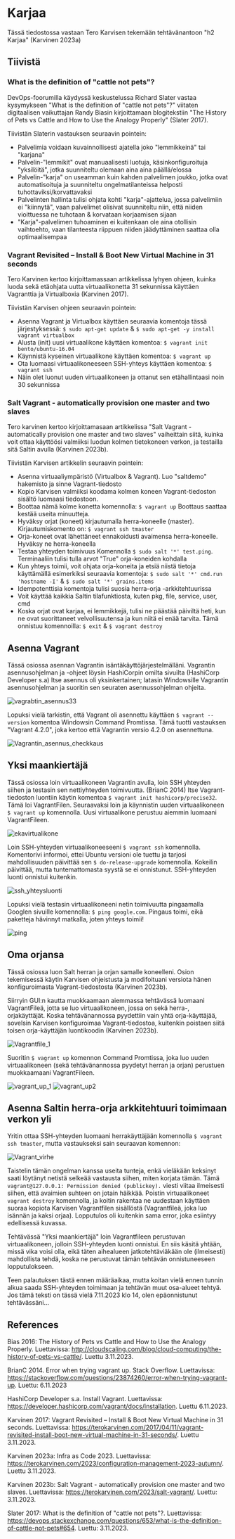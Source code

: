 # Karjaa

Tässä tiedostossa vastaan Tero Karvisen tekemään tehtävänantoon "h2 Karjaa" (Karvinen 2023a)

## Tiivistä

### What is the definition of "cattle not pets"?
DevOps-foorumilla käydyssä keskustelussa Richard Slater vastaa kysymykseen "What is the definition of "cattle not pets"?" viitaten digitaalisen vaikuttajan Randy Biasin kirjoittamaan blogitekstiin "The History of Pets vs Cattle and How to Use the Analogy Properly" (Slater 2017).

Tiivistän Slaterin vastauksen seuraavin pointein:
- Palvelimia voidaan kuvainnollisesti ajatella joko "lemmikkeinä" tai "karjana"
- Palvelin-"lemmikit" ovat manuaalisesti luotuja, käsinkonfiguroituja "yksilöitä", jotka suunniteltu olemaan aina aina päällä/elossa
- Palvelin-"karja" on useamman kuin kahden palvelimen joukko, jotka ovat automatisoituja ja suunniteltu ongelmatilanteissa helposti tuhottaviksi/korvattavaksi
- Palvelinten hallinta tulisi ohjata kohti "karja"-ajattelua, jossa palvelimiin ei "kiinnytä", vaan palvelimet olisivat suunniteltu niin, että niiden vioittuessa ne tuhotaan & korvataan korjaamisen sijaan
- "Karja"-palvelimen tuhoaminen ei kuitenkaan ole aina otollisin vaihtoehto, vaan tilanteesta riippuen niiden jäädyttäminen saattaa olla optimaalisempaa

### Vagrant Revisited – Install & Boot New Virtual Machine in 31 seconds
Tero Karvinen kertoo kirjoittamassaan artikkelissa lyhyen ohjeen, kuinka luoda sekä etäohjata uutta virtuaalikonetta 31 sekunnissa käyttäen Vagranttia ja Virtualboxia (Karvinen 2017). 

Tiivistän Karvisen ohjeen seuraavin pointein:
- Asenna Vagrant ja Virtualbox käyttäen seuraavia komentoja tässä järjestyksessä: ```$ sudo apt-get update``` & ```$ sudo apt-get -y install vagrant virtualbox```
- Alusta (init) uusi virtuaalikone käyttäen komentoa: ```$ vagrant init bento/ubuntu-16.04```
- Käynnistä kyseinen virtuaalikone käyttäen komentoa: ```$ vagrant up```
- Ota luomaasi virtuaalikoneeseen SSH-yhteys käyttäen komentoa: ```$ vagrant ssh```
- Näin olet luonut uuden virtuaalikoneen ja ottanut sen etähallintaasi noin 30 sekunnissa

### Salt Vagrant - automatically provision one master and two slaves
Tero karvinen kertoo kirjoittamasaan artikkelissa "Salt Vagrant - automatically provision one master and two slaves" vaiheittain siitä, kuinka voit ottaa käyttöösi valmiiksi luodun kolmen tietokoneen verkon, ja testailla sitä Saltin avulla (Karvinen 2023b).


Tiivistän Karvisen artikkelin seuraavin pointein:
- Asenna virtuaaliympäristö (Virtualbox & Vagrant). Luo "saltdemo" hakemisto ja sinne Vagrant-tiedosto
- Kopio Karvisen valmiiksi koodama kolmen koneen Vagrant-tiedoston sisältö luomaasi tiedostoon.
- Boottaa nämä kolme konetta komennolla: ```$ vagrant up``` Boottaus saattaa kestää useita minuutteja.
- Hyväksy orjat (koneet) kirjautumalla herra-koneelle (master). Kirjautumiskomento on: ```$ vagrant ssh tmaster```
- Orja-koneet ovat lähettäneet ennakoidusti avaimensa herra-koneelle. Hyväksy ne herra-koneella
- Testaa yhteyden toimivuus Komennolla ```$ sudo salt '*' test.ping```. Terminaaliin tulisi tulla arvot "True" orja-koneiden kohdalla
- Kun yhteys toimii, voit ohjata orja-koneita ja etsiä niistä tietoja käyttämällä esimerkiksi seuraavia komentoja: ```$ sudo salt '*' cmd.run 'hostname -I'``` & ```$ sudo salt '*' grains.items```
- Idempotenttisia komentoja tulisi suosia herra-orja -arkkitehtuurissa
- Voit käyttää kaikkia Saltin tilafunktiosta, kuten pkg, file, service, user, cmd
- Koska orjat ovat karjaa, ei lemmikkejä, tulisi ne päästää päiviltä heti, kun ne ovat suorittaneet velvollisuutensa ja kun niitä ei enää tarvita. Tämä onnistuu komennoilla: ```$ exit``` & ```$ vagrant destroy```

## Asenna Vagrant
Tässä osiossa asennan Vagrantin isäntäkäyttöjärjestelmälläni. Vagrantin asennusohjelman ja -ohjeet löysin HashiCorpin omilta sivuilta (HashiCorp Developer s.a) Itse asennus oli yksinkertainen; latasin Windowsille Vagrantin asennusohjelman ja suoritin sen seuraten asennussohjelman ohjeita.

![vagrabtin_asennus33](https://github.com/RonSkogberg/palvelinten_hallinta/assets/148875466/09dfc28c-3ec4-4d4b-8be5-7a695344abb8)

Lopuksi vielä tarkistin, että Vagrant oli asennettu käyttäen ```$ vagrant --version``` komentoa Windowsin Command Promtissa. Tämä tuotti vastauksen "Vagrant 4.2.0", joka kertoo että Vagrantin versio 4.2.0 on asennettuna.

![Vagrantin_asennus_checkkaus](https://github.com/RonSkogberg/palvelinten_hallinta/assets/148875466/2629dd8a-6a62-498c-9698-362ef069b501)

## Yksi maankiertäjä
Tässä osiossa loin virtuaalikoneen Vagrantin avulla, loin SSH yhteyden siihen ja testasin sen nettiyhteyden toimivuutta. (BrianC 2014)
Itse Vagrant-tiedoston luontiin käytin komentoa ```$ vagrant init hashicorp/precise32```. Tämä loi VagrantFilen. Seuraavaksi loin ja käynnistin uuden virtuaalikoneen ```$ vagrant up``` komennolla. Uusi virtuaalikone perustuu aiemmin luomaani VagrantFileen.

![ekavirtualikone](https://github.com/RonSkogberg/palvelinten_hallinta/assets/148875466/91258b58-c4e0-4efd-8510-03eef172bd75)

Loin SSH-yhteyden virtuaalikoneeseeni ```$ vagrant ssh``` komennolla. Komentorivi informoi, ettei Ubuntu versioni ole tuettu ja tarjosi mahdollisuuden päivittää sen ```$ do-release-upgrade``` komennolla. Kokeilin päivittää, mutta tuntemattomasta syystä se ei onnistunut. SSH-yhteyden luonti onnistui kuitenkin.

![ssh_yhteysluonti](https://github.com/RonSkogberg/palvelinten_hallinta/assets/148875466/e2c58b4c-6abb-43be-979a-f7c80df9e395)

Lopuksi vielä testasin virtuaalikoneeni netin toimivuutta pingaamalla Googlen sivuille komennolla:
```$ ping google.com```. Pingaus toimi, eikä paketteja hävinnyt matkalla, joten yhteys toimii!

![ping](https://github.com/RonSkogberg/palvelinten_hallinta/assets/148875466/602a01c8-eac4-45e3-a316-d8c003be3018)

## Oma orjansa
Tässä osiossa luon Salt herran ja orjan samalle koneelleni. Osion tekemisessä käytin Karvisen ohjeistusta ja modifoituani versiota hänen konfiguroimasta Vagrant-tiedostosta (Karvinen 2023b).

Siirryin GUI:n kautta muokkaamaan aiemmassa tehtävässä luomaani VagrantFileä, jotta se luo virtuaalikoneen, jossa on sekä herra-, orjakäyttäjät. Koska tehtävänannossa pyydettiin vain yhtä orja-käyttäjää, sovelsin Karvisen konfiguroimaa Vagrant-tiedostoa, kuitenkin poistaen siitä toisen orja-käyttäjän luontikoodin (Karvinen 2023b).

![Vagrantfile_1](https://github.com/RonSkogberg/palvelinten_hallinta/assets/148875466/bc5ded52-b53e-4aab-9676-bfbc7c2b8eec)

Suoritin ```$ vagrant up``` komennon Command Promtissa, joka luo uuden virtuaalikoneen (sekä tehtävänannossa pyydetyt herran ja orjan) perustuen muokkaamaani VagrantFileen.

![vagrant_up_1](https://github.com/RonSkogberg/palvelinten_hallinta/assets/148875466/71fc94a1-d5fc-4637-ba2b-a7b83668ba96)
![vagrant_up2](https://github.com/RonSkogberg/palvelinten_hallinta/assets/148875466/14e6b99f-1165-43ad-8b62-d12c68f87747)

## Asenna Saltin herra-orja arkkitehtuuri toimimaan verkon yli

Yritin ottaa SSH-yhteyden luomaani herrakäyttäjään komennolla ```$ vagrant ssh tmaster```, mutta vastaukseksi sain seuraavan komennon:

![Vagrant_virhe](https://github.com/RonSkogberg/palvelinten_hallinta/assets/148875466/8608beed-ea08-4b3f-81c4-642f61b8a0f9)

Taistelin tämän ongelman kanssa useita tunteja, enkä vieläkään keksinyt saati löytänyt netistä selkeää vastausta siihen, miten korjata tämän. Tämä ```vagrant@127.0.0.1: Permission denied (publickey).``` viesti viitaa ilmeisesti siihen, että avaimien suhteen on jotain häikkää. Poistin virtuaalikoneet ```vagrant destroy``` komennolla, ja koitin rakentaa ne uudestaan käyttäen suoraa kopiota Karvisen Vagrantfilen sisällöstä (Vagrantfileä, joka luo isännän ja kaksi orjaa). Lopputulos oli kuitenkin sama error, joka esiintyy edellisessä kuvassa. 

Tehtävässä "Yksi maankiertäjä" loin Vagrantfileen perustuvan virtuaalikoneen, jolloin SSH-yhteyden luonti onnistui. En siis käsitä yhtään, missä vika voisi olla, eikä täten aihealueen jatkotehtäviäkään ole (ilmeisesti) mahdollista tehdä, koska ne perustuvat tämän tehtävän onnistuneeseen lopputulokseen.

Teen palautuksen tästä ennen määräaikaa, mutta koitan vielä ennen tunnin alkua saada SSH-yhteyden toimimaan ja tehtävän muut osa-alueet tehtyä. Jos tämä teksti on tässä vielä 7.11.2023 klo 14, olen epäonnistunut tehtävässäni...

## References
Bias 2016: The History of Pets vs Cattle and How to Use the Analogy Properly. Luettavissa: http://cloudscaling.com/blog/cloud-computing/the-history-of-pets-vs-cattle/. Luettu 3.11.2023.

BrianC 2014. Error when trying vagrant up. Stack Overflow. Luettavissa: https://stackoverflow.com/questions/23874260/error-when-trying-vagrant-up. Luettu: 6.11.2023

HashiCorp Developer s.a. Install Vagrant. Luettavissa: https://developer.hashicorp.com/vagrant/docs/installation. Luettu 6.11.2023.

Karvinen 2017: Vagrant Revisited – Install & Boot New Virtual Machine in 31 seconds. Luettavissa: https://terokarvinen.com/2017/04/11/vagrant-revisited-install-boot-new-virtual-machine-in-31-seconds/. Luettu 3.11.2023.

Karvinen 2023a: Infra as Code 2023. Luettavissa: https://terokarvinen.com/2023/configuration-management-2023-autumn/. Luettu 3.11.2023.

Karvinen 2023b: Salt Vagrant - automatically provision one master and two slaves. Luettavissa: https://terokarvinen.com/2023/salt-vagrant/. Luettu: 3.11.2023.

Slater 2017: What is the definition of "cattle not pets"?. Luettavissa: https://devops.stackexchange.com/questions/653/what-is-the-definition-of-cattle-not-pets#654. Luettu: 3.11.2023.
